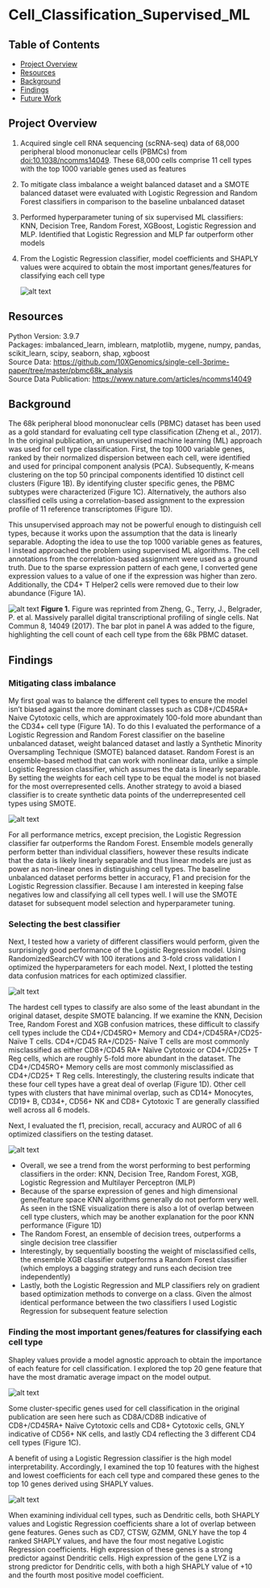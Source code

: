 # Cell_Classification_Supervised_ML

## Table of Contents
* [Project Overview](#Project-Overview)
* [Resources](#Resources)
* [Background](#Background)
* [Findings](#Findings)
* [Future Work](#Future-Work)

## Project Overview

1. Acquired single cell RNA sequencing (scRNA-seq) data of 68,000 peripheral blood mononuclear cells (PBMCs) from [doi:10.1038/ncomms14049](https://www.nature.com/articles/ncomms14049). These 68,000 cells comprise 11 cell types with the top 1000 variable genes used as features
2. To mitigate class imbalance a weight balanced dataset and a SMOTE balanced dataset were evaluated with Logistic Regression and Random Forest classifiers in comparison to the baseline unbalanced dataset
3. Performed hyperparameter tuning of six supervised ML classifiers: KNN, Decision Tree, Random Forest, XGBoost, Logistic Regression and MLP. Identified that Logistic Regression and MLP far outperform other models
4. From the Logistic Regression classifier, model coefficients and SHAPLY values were acquired to obtain the most important genes/features for classifying each cell type

   ![alt text](https://github.com/MSlobody/Cell_Classification_Supervised_ML/blob/main/Data/project_overview.PNG)
   
## Resources
Python Version: 3.9.7\
Packages: imbalanced_learn, imblearn, matplotlib, mygene, numpy, pandas, scikit_learn, scipy, seaborn, shap, xgboost \
Source Data: https://github.com/10XGenomics/single-cell-3prime-paper/tree/master/pbmc68k_analysis  \
Source Data Publication: https://www.nature.com/articles/ncomms14049 

## Background

The 68k peripheral blood mononuclear cells (PBMC) dataset has been used as a gold standard for evaluating cell type classification (Zheng et al., 2017). In the original publication, an unsupervised machine learning (ML) approach was used for cell type classification. First, the top 1000 variable genes, ranked by their normalized dispersion between each cell, were identified and used for principal component analysis (PCA). Subsequently, K-means clustering on the top 50 principal components identified 10 distinct cell clusters (Figure 1B). By identifying cluster specific genes, the PBMC subtypes were characterized (Figure 1C). Alternatively, the authors also classified cells using a correlation-based assignment to the expression profile of 11 reference transcriptomes (Figure 1D).

This unsupervised approach may not be powerful enough to distinguish cell types, because it works upon the assumption that the data is linearly separable. Adopting the idea to use the top 1000 variable genes as features, I instead approached the problem using supervised ML algorithms. The cell annotations from the correlation-based assignment were used as a ground truth. Due to the sparse expression pattern of each gene, I converted gene expression values to a value of one if the expression was higher than zero. Additionally, the CD4+ T Helper2 cells were removed due to their low abundance (Figure 1A).

![alt text](https://github.com/MSlobody/Cell_Classification_Supervised_ML/blob/main/Data/figure1_background.PNG)
**Figure 1.** Figure was reprinted from Zheng, G., Terry, J., Belgrader, P. et al. Massively parallel digital transcriptional profiling of single cells. Nat Commun 8, 14049 (2017). The bar plot in panel A was added to the figure, highlighting the cell count of each cell type from the 68k PBMC dataset. 

## Findings

### Mitigating class imbalance
My first goal was to balance the different cell types to ensure the model isn’t biased against the more dominant classes such as CD8+/CD45RA+ Naive Cytotoxic cells, which are approximately 100-fold more abundant than the CD34+ cell type (Figure 1A). To do this I evaluated the performance of a Logistic Regression and Random Forest classifier on the baseline unbalanced dataset, weight balanced dataset and lastly a Synthetic Minority Oversampling Technique (SMOTE) balanced dataset. Random Forest is an ensemble-based method that can work with nonlinear data, unlike a simple Logistic Regression classifier, which assumes the data is linearly separable. By setting the weights for each cell type to be equal the model is not biased for the most overrepresented cells. Another strategy to avoid a biased classifier is to create synthetic data points of the underrepresented cell types using SMOTE. 

![alt text](https://github.com/MSlobody/Cell_Classification_Supervised_ML/blob/main/Data/Cell_Imbalance_figure.PNG)

For all performance metrics, except precision, the Logistic Regression classifier far outperforms the Random Forest. Ensemble models generally perform better than individual classifiers, however these results indicate that the data is likely linearly separable and thus linear models are just as power as non-linear ones in distinguishing cell types. The baseline unbalanced dataset performs better in accuracy, F1 and precision for the Logistic Regression classifier. Because I am interested in keeping false negatives low and classifying all cell types well. I will use the SMOTE dataset for subsequent model selection and hyperparameter tuning.


### Selecting the best classifier

Next, I tested how a variety of different classifiers would perform, given the surprisingly good performance of the Logistic Regression model. Using RandomizedSearchCV with 100 iterations and 3-fold cross validation I optimized the hyperparameters for each model. Next, I plotted the testing data confusion matrices for each optimized classifier. 

![alt text](https://github.com/MSlobody/Cell_Classification_Supervised_ML/blob/main/Data/confusion_matrices_figure.PNG)

The hardest cell types to classify are also some of the least abundant in the original dataset, despite SMOTE balancing. If we examine the KNN, Decision Tree, Random Forest and XGB confusion matrices, these difficult to classify cell types include the CD4+/CD45RO+ Memory and CD4+/CD45RA+/CD25- Naïve T cells. CD4+/CD45 RA+/CD25- Naïve T cells are most commonly misclassified as either CD8+/CD45 RA+ Naïve Cytotoxic or CD4+/CD25+ T Reg cells, which are roughly 5-fold more abundant in the dataset. The CD4+/CD45RO+ Memory cells are most commonly misclassified as CD4+/CD25+ T Reg cells. Interestingly, the clustering results indicate that these four cell types have a great deal of overlap (Figure 1D). Other cell types with clusters that have minimal overlap, such as CD14+ Monocytes, CD19+ B, CD34+, CD56+ NK and CD8+ Cytotoxic T are generally classified well across all 6 models. 

Next, I evaluated the f1, precision, recall, accuracy and AUROC of all 6 optimized classifiers on the testing dataset.

![alt text](https://github.com/MSlobody/Cell_Classification_Supervised_ML/blob/main/Data/Performance_six_models.png)

- Overall, we see a trend from the worst performing to best performing classifiers in the order: KNN, Decision Tree, Random Forest, XGB, Logistic Regression and Multilayer Perceptron (MLP)
- Because of the sparse expression of genes and high dimensional gene/feature space KNN algorithms generally do not perform very well. As seen in the tSNE visualization there is also a lot of overlap between cell type clusters, which may be another explanation for the poor KNN performance (Figure 1D) 
- The Random Forest, an ensemble of decision trees, outperforms a single decision tree classifier
- Interestingly, by sequentially boosting the weight of misclassified cells, the ensemble XGB classifier outperforms a Random Forest classifier (which employs a bagging strategy and runs each decision tree independently)
- Lastly, both the Logistic Regression and MLP classifiers rely on gradient based optimization methods to converge on a class. Given the almost identical performance between the two classifiers I used Logistic Regression for subsequent feature selection


### Finding the most important genes/features for classifying each cell type

Shapley values provide a model agnostic approach to obtain the importance of each feature for cell classification. I explored the top 20 gene feature that have the most dramatic average impact on the model output. 

![alt text](https://github.com/MSlobody/Cell_Classification_Supervised_ML/blob/main/Data/overall_SHAPLY_Features.png)

Some cluster-specific genes used for cell classification in the original publication are seen here such as CD8A/CD8B indicative of CD8+/CD45RA+ Naïve Cytotoxic cells and CD8+ Cytotoxic cells, GNLY indicative of CD56+ NK cells, and lastly CD4 reflecting the 3 different CD4 cell types (Figure 1C). 

A benefit of using a Logistic Regression classifier is the high model interpretability. Accordingly, I examined the top 10 features with the highest and lowest coefficients for each cell type and compared these genes to the top 10 genes derived using SHAPLY values. 

![alt text](https://github.com/MSlobody/Cell_Classification_Supervised_ML/blob/main/Data/SHAPLY_values_vs_Coefficients_example.PNG)

When examining individual cell types, such as Dendritic cells, both SHAPLY values and Logistic Regression coefficients share a lot of overlap between gene features. 
Genes such as CD7, CTSW, GZMM, GNLY have the top 4 ranked SHAPLY values, and have the four most negative Logistic Regression coefficients. High expression of these genes is a strong predictor against Dendritic cells. High expression of the gene LYZ is a strong predictor for Dendritic cells, with both a high SHAPLY value of +10 and the fourth most positive model coefficient. 


